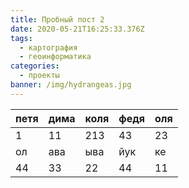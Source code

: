 ```yaml
---
title: Пробный пост 2
date: 2020-05-21T16:25:33.376Z
tags:
  - картография
  - геоинформатика
categories:
  - проекты
banner: /img/hydrangeas.jpg
---
```

| петя | дима | коля | федя | оля |
|------|------|------|------|-----|
| 1    | 11   | 213  | 43   | 23  |
| ол   | ава  | ыва  | йук  | ке  |
| 44   | 33   | 22   | 44   | 11  |